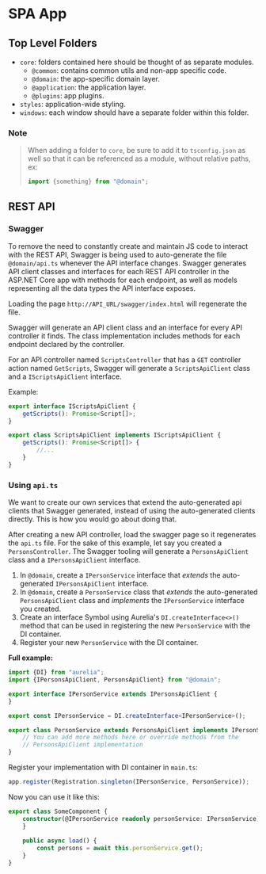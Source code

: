 # SPA App

## Top Level Folders

* `core`: folders contained here should be thought of as separate modules.
    * `@common`: contains common utils and non-app specific code.
    * `@domain`: the app-specific domain layer.
    * `@application`: the application layer.
    * `@plugins`: app plugins.
* `styles`: application-wide styling.
* `windows`: each window should have a separate folder within this folder.

### Note

> When adding a folder to `core`, be sure to add it to `tsconfig.json`
> as well so that it can be referenced as a module, without relative
> paths, ex:
> ```typescript
> import {something} from "@domain";
> ```

## REST API

### Swagger

To remove the need to constantly create and maintain JS code to interact with
the REST API, Swagger is being used to auto-generate the file `@domain/api.ts`
whenever the API interface changes. Swagger generates API client classes and
interfaces for each REST API controller in the ASP.NET Core app with methods for
each endpoint, as well as models representing all the data types the API
interface exposes.

Loading the page `http://API_URL/swagger/index.html` will regenerate the file.

Swagger will generate an API client class and an interface for every API
controller it finds. The class implementation includes methods for each endpoint
declared by the controller.

For an API controller named `ScriptsController` that has a `GET` controller
action named `GetScripts`, Swagger will generate a `ScriptsApiClient` class and
a `IScriptsApiClient` interface.

Example:

```typescript
export interface IScriptsApiClient {
    getScripts(): Promise<Script[]>;
}

export class ScriptsApiClient implements IScriptsApiClient {
    getScripts(): Promise<Script[]> {
        //...
    }
}
```

### Using `api.ts`

We want to create our own services that extend the auto-generated api clients
that Swagger generated, instead of using the auto-generated clients directly.
This is how you would go about doing that.

After creating a new API controller, load the swagger page so it regenerates
the `api.ts` file. For the sake of this example, let say you created a
`PersonsController`. The Swagger tooling will generate a `PersonsApiClient`
class and a `IPersonsApiClient` interface.

1. In `@domain`, create a `IPersonService` interface that _extends_ the
   auto-generated `IPersonsApiClient` interface.
2. In `@domain`, create a `PersonService` class that _extends_ the
   auto-generated `PersonsApiClient` class and _implements_ the
   `IPersonService` interface you created.
3. Create an interface Symbol using Aurelia's `DI.createInterface<>()`
   method that can be used in registering the new `PersonService` with the DI
   container.
4. Register your new `PersonService` with the DI container.

**Full example:**

```typescript
import {DI} from "aurelia";
import {IPersonsApiClient, PersonsApiClient} from "@domain";

export interface IPersonService extends IPersonsApiClient {
}

export const IPersonService = DI.createInterface<IPersonService>();

export class PersonService extends PersonsApiClient implements IPersonService {
    // You can add more methods here or override methods from the 
    // PersonsApiClient implementation
}
```

Register your implementation with DI container in `main.ts`:

```typescript
app.register(Registration.singleton(IPersonService, PersonService));
```

Now you can use it like this:

```typescript
export class SomeComponent {
    constructor(@IPersonService readonly personService: IPersonService) {
    }
    
    public async load() {
        const persons = await this.personService.get();
    }
}
```